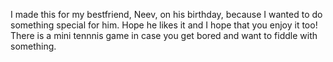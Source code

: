 I made this for my bestfriend, Neev, on his birthday, because I wanted to do something special for him. Hope he likes it and I hope that you enjoy it too! There is a mini tennnis game in case you get bored and want to fiddle with something. 

